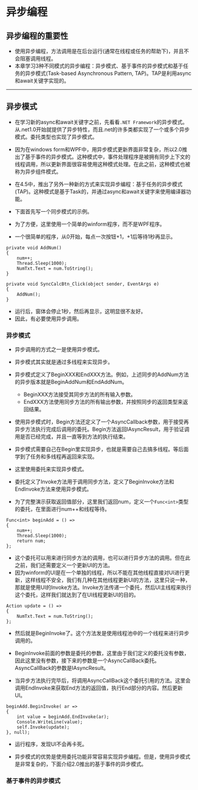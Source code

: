 # 异步编程

## 异步编程的重要性
- 使用异步编程，方法调用是在后台运行(通常在线程或任务的帮助下)，并且不会阻塞调用线程。
- 本章学习3种不同模式的异步编程：异步模式、基于事件的异步模式和基于任务的异步模式(Task-based Asynchronous Pattern, TAP)。TAP是利用async和await关键字实现的。

---
## 异步模式
- 在学习新的async和await关键字之前，先看看`.NET Framework`的异步模式。从.net1.0开始就提供了异步特性，而且.net的许多类都实现了一个或多个异步模式。委托类型也实现了异步模式。

- 因为在windows form和WPF中，用异步模式更新界面非常复杂，所以2.0推出了基于事件的异步模式。这种模式中，事件处理程序是被拥有同步上下文的线程调用，所以更新界面很容易使用这种模式处理。在此之前，这种模式也被称为异步组件模式。

- 在4.5中，推出了另外一种新的方式来实现异步编程：基于任务的异步模式(TAP)。这种模式是基于Task的，并通过async和await关键字来使用编译器功能。

- 下面首先写一个同步模式的示例。
- 为了方便，这里使用一个简单的winform程序，而不是WPF程序。
- 一个很简单的程序，从0开始，每点一次按钮+1，+1后等待1秒再显示。
```
private void AddNum()
{
    num++;
    Thread.Sleep(1000);
    NumTxt.Text = num.ToString();
}

private void SyncCalcBtn_Click(object sender, EventArgs e)
{
    AddNum();
}
```
- 运行后，窗体会停止1秒，然后再显示，这明显很不友好。
- 因此，有必要使用异步调用。

### 异步模式
- 异步调用的方式之一是使用异步模式。
- 异步模式其实就是通过多线程来实现异步。


- 异步模式定义了BeginXXX和EndXXX方法。例如，上述同步的AddNum方法的异步版本就是BeginAddNum和EndAddNum。
    - BeginXXX方法接受其同步方法的所有输入参数。
    - EndXXX方法使用同步方法的所有输出参数，并按照同步的返回类型来返回结果。

- 使用异步模式时，Begin方法还定义了一个AsyncCallback参数，用于接受再异步方法执行完成后调用的委托。Begin方法返回IAsyncResult，用于验证调用是否已经完成，并且一直等到方法的执行结束。

- 异步模式需要自己在Begin里实现异步，也就是需要自己去搞多线程。等后面学到了任务和多线程再返回来实现。

- 这里使用委托来实现异步模式。

- 委托定义了Invoke方法用于调用同步方法，定义了BeginInvoke方法和EndInvoke方法来使用异步模式。
- 为了完整演示获取返回值部分，这里我们返回num，定义一个`Func<int>`类型的委托，在里面进行num++和线程等待。
```
Func<int> beginAdd = () =>
{
    num++;
    Thread.Sleep(1000);
    return num;
};
```
- 这个委托可以用来进行同步方法的调用，也可以进行异步方法的调用。但在此之前，我们还需要定义一个更新UI的方法。
- 因为winform的UI是在一个单独的线程，所以不能在其他线程直接对UI进行更新，这样线程不安全，我们有几种在其他线程更新UI的方法，这里只说一种，那就是使用UI的Invoke方法。Invoke方法传递一个委托，然后UI主线程来执行这个委托，这样我们就达到了在UI线程更新UI的目的。
```
Action update = () =>
{
    NumTxt.Text = num.ToString();
};
```
- 然后就是BeginInvoke了。这个方法发是使用线程池中的一个线程来进行异步调用的。

- BeginInvoke前面的参数是委托的参数，这里由于我们定义的委托没有参数，因此这里没有参数，接下来的参数是一个AsyncCallBack委托。AsyncCallBack的参数是IAsyncResult。
- 当异步方法执行完毕后，将调用AsyncCallBack这个委托引用的方法。这里会调用EndInvoke来获取End方法的返回值，执行End部分的内容。然后更新UI。
```
beginAdd.BeginInvoke( ar =>
{
    int value = beginAdd.EndInvoke(ar);
    Console.WriteLine(value);
    self.Invoke(update);
}, null);
```
- 运行程序，发现UI不会再卡死。

- 异步模式的优势是使用委托功能非常容易实现异步编程。但是，使用异步模式是非常复杂的，下面介绍2.0推出的基于事件的异步模式。

### 基于事件的异步模式

